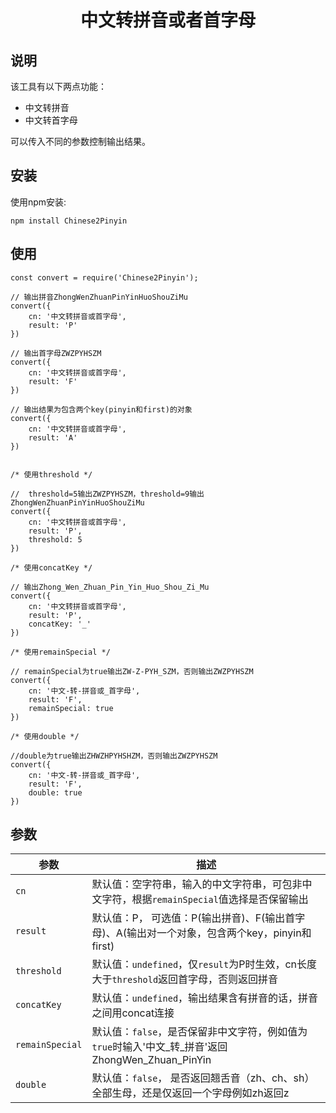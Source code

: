 <h1 align="center">中文转拼音或者首字母</h1>

## 说明

该工具有以下两点功能：

   * 中文转拼音
   * 中文转首字母

可以传入不同的参数控制输出结果。

    


## 安装

使用npm安装:

```
npm install Chinese2Pinyin
```

## 使用

    const convert = require('Chinese2Pinyin');
    
    // 输出拼音ZhongWenZhuanPinYinHuoShouZiMu
    convert({ 
        cn: '中文转拼音或首字母',
        result: 'P'
    })

    // 输出首字母ZWZPYHSZM
    convert({ 
        cn: '中文转拼音或首字母',
        result: 'F'
    })

    // 输出结果为包含两个key(pinyin和first)的对象
    convert({ 
        cn: '中文转拼音或首字母',
        result: 'A'
    })

    
    /* 使用threshold */

    //  threshold=5输出ZWZPYHSZM，threshold=9输出ZhongWenZhuanPinYinHuoShouZiMu
    convert({ 
        cn: '中文转拼音或首字母',
        result: 'P',
        threshold: 5
    })

    /* 使用concatKey */

    // 输出Zhong_Wen_Zhuan_Pin_Yin_Huo_Shou_Zi_Mu
    convert({
        cn: '中文转拼音或首字母',
        result: 'P',
        concatKey: '_'
    })

    /* 使用remainSpecial */
    
    // remainSpecial为true输出ZW-Z-PYH_SZM，否则输出ZWZPYHSZM
    convert({
        cn: '中文-转-拼音或_首字母',
        result: 'F',
        remainSpecial: true
    })

    /* 使用double */

    //double为true输出ZHWZHPYHSHZM，否则输出ZWZPYHSZM
    convert({
        cn: '中文-转-拼音或_首字母',
        result: 'F',
        double: true
    })

    
## 参数

| 参数            | 描述                                                                                             |
| --------------- | ------------------------------------------------------------------------------------------------ |
| `cn`            | 默认值：空字符串，输入的中文字符串，可包非中文字符，根据`remainSpecial`值选择是否保留输出        |
| `result`        | 默认值：P， 可选值：P(输出拼音)、F(输出首字母)、A(输出对一个对象，包含两个key，pinyin和first)    |
| `threshold`     | 默认值：`undefined`，仅`result`为P时生效，cn长度大于`threshold`返回首字母，否则返回拼音          |
| `concatKey`     | 默认值：`undefined`，输出结果含有拼音的话，拼音之间用concat连接                                  |
| `remainSpecial` | 默认值：`false`，是否保留非中文字符，例如值为`true`时输入'中文_转_拼音'返回ZhongWen_Zhuan_PinYin |
| `double`        | 默认值：`false`， 是否返回翘舌音（zh、ch、sh）全部生母，还是仅返回一个字母例如zh返回z            |
    

       
